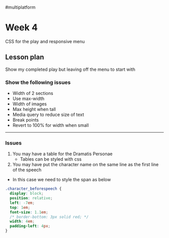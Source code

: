 #multiplatform

# Week 4
CSS for the play and responsive menu

## Lesson plan

Show my completed play but leaving off the menu to start with

### Show the following issues
* Width of 2 sections
* Use max-width
* Width of images
* Max height when tall
* Media query to reduce size of text
* Break points
* Revert to 100% for width when small
- - - -

### Issues

1. You may have a table for the Dramatis Personae
   * Tables can be styled with css
2. You may have put the character name on the same line as the first line of the speech
  * In this case we need to style the span as below

```css
.character_beforespeech {
  display: block;
  position: relative;
  left: -7em;
  top: 1em;
  font-size: 1.1em;
  /* border-bottom: 3px solid red; */
  width: 4em;
  padding-left: 4px;
}
```
